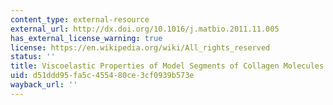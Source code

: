 ```yaml
---
content_type: external-resource
external_url: http://dx.doi.org/10.1016/j.matbio.2011.11.005
has_external_license_warning: true
license: https://en.wikipedia.org/wiki/All_rights_reserved
status: ''
title: Viscoelastic Properties of Model Segments of Collagen Molecules
uid: d51ddd95-fa5c-4554-80ce-3cf0939b573e
wayback_url: ''
---
```

